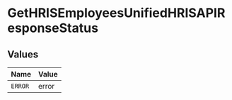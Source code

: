 # GetHRISEmployeesUnifiedHRISAPIResponseStatus


## Values

| Name    | Value   |
| ------- | ------- |
| `ERROR` | error   |